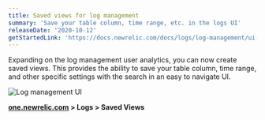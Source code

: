 ```yaml
---
title: Saved views for log management
summary: 'Save your table column, time range, etc. in the logs UI'
releaseDate: '2020-10-12'
getStartedLink: 'https://docs.newrelic.com/docs/logs/log-management/ui-data/explore-your-data-log-analytics#h2-save-your-views'
---
```


Expanding on the log management user analytics, you can now create saved views. This provides the ability to save your table column, time range, and other specific settings with the search in an easy to navigate UI.

![Log management UI](./images/95499-log-management.png "Log management UI")

**[one.newrelic.com](https://one.newrelic.com) > Logs > Saved Views**
